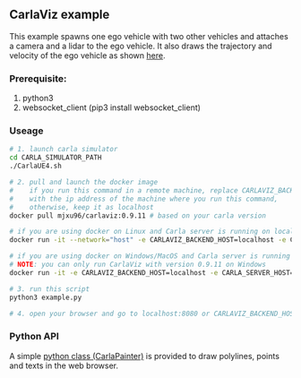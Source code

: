 
## CarlaViz example

This example spawns one ego vehicle with two other vehicles and attaches a camera and a lidar to the ego vehicle. It also draws the trajectory and velocity of the ego vehicle as shown [here](https://github.com/wx9698/carlaviz#carlaviz-).

### Prerequisite:
1. python3
2. websocket_client (pip3 install websocket_client)

### Useage
```bash
# 1. launch carla simulator
cd CARLA_SIMULATOR_PATH
./CarlaUE4.sh

# 2. pull and launch the docker image
#    if you run this command in a remote machine, replace CARLAVIZ_BACKEND_HOST 
#    with the ip address of the machine where you run this command, 
#    otherwise, keep it as localhost
docker pull mjxu96/carlaviz:0.9.11 # based on your carla version

# if you are using docker on Linux and Carla server is running on localhost:2000
docker run -it --network="host" -e CARLAVIZ_BACKEND_HOST=localhost -e CARLA_SERVER_HOST=localhost -e CARLA_SERVER_PORT=2000 mjxu96/carlaviz:0.9.11 # based on your carla version

# if you are using docker on Windows/MacOS and Carla server is running on localhost:2000
# NOTE: you can only run CarlaViz with version 0.9.11 on Windows
docker run -it -e CARLAVIZ_BACKEND_HOST=localhost -e CARLA_SERVER_HOST=host.docker.internal -e CARLA_SERVER_PORT=2000 -p 8080-8081:8080-8081 -p 8089:8089 mjxu96/carlaviz:0.9.11 # based on your carla version

# 3. run this script
python3 example.py

# 4. open your browser and go to localhost:8080 or CARLAVIZ_BACKEND_HOST:8080
```

### Python API
A simple [python class (CarlaPainter)](https://github.com/wx9698/carlaviz/blob/master/examples/carla_painter.py) is provided to draw polylines, points and texts in the web browser.
